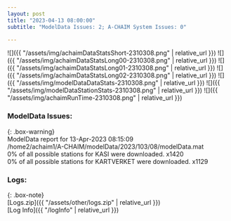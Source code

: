 ```yaml
---
layout: post
title: "2023-04-13 08:00:00"
subtitle: "ModelData Issues: 2; A-CHAIM System Issues: 0"

---
```


![]({{ "/assets/img/achaimDataStatsShort-2310308.png" | relative_url }})
![]({{ "/assets/img/achaimDataStatsLong00-2310308.png" | relative_url }})
![]({{ "/assets/img/achaimDataStatsLong01-2310308.png" | relative_url }})
![]({{ "/assets/img/achaimDataStatsLong02-2310308.png" | relative_url }})
![]({{ "/assets/img/modelDataDataStats-2310308.png" | relative_url }})
![]({{ "/assets/img/modelDataStationStats-2310308.png" | relative_url }})
![]({{ "/assets/img/achaimRunTime-2310308.png" | relative_url }})


### ModelData Issues:  
  
{: .box-warning}  
 ModelData report for 13-Apr-2023 08:15:09   
 /home2/achaim1/A-CHAIM/modelData/2023/103/08/modelData.mat   
 0% of all possible stations for KASI were downloaded. x1420   
 0% of all possible stations for KARTVERKET were downloaded. x1129   
  


### Logs:  
  
{: .box-note}  
[Logs.zip]({{ "/assets/other/logs.zip" | relative_url }})  
[Log Info]({{ "/logInfo" | relative_url }})  
